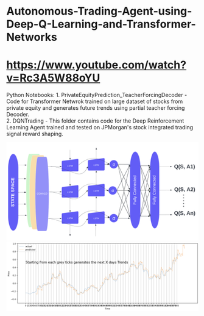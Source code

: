 # Autonomous-Trading-Agent-using-Deep-Q-Learning-and-Transformer-Networks
# https://www.youtube.com/watch?v=Rc3A5W88oYU<br>

Python Notebooks:
    1. PrivateEquityPrediction_TeacherForcingDecoder - Code for Transformer Netwrok trained on large dataset of stocks from private equity and generates future trends using partial teacher forcing Decoder. <br>
    2. DQNTrading - This folder contains code for the Deep Reinforcement Learning Agent trained and tested on JPMorgan's stock integrated trading signal reward shaping. 

<img src="/DQN.png" alt="DQNetwork"/>
<img src="/demo.png" alt="Generated Trends"/>
